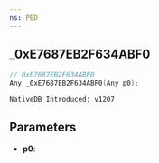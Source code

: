 ```yaml
---
ns: PED
---
```

## _0xE7687EB2F634ABF0

```c
// 0xE7687EB2F634ABF0
Any _0xE7687EB2F634ABF0(Any p0);
```

```
NativeDB Introduced: v1207
```

## Parameters
* **p0**:

